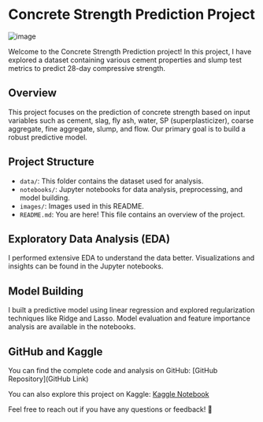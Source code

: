 # Concrete Strength Prediction Project

![image](https://github.com/huseyincenik/machine_learning/assets/127469334/08a80e68-427c-45e7-9163-eaafa5dee769)


Welcome to the Concrete Strength Prediction project! In this project, I have explored a dataset containing various cement properties and slump test metrics to predict 28-day compressive strength.

## Overview

This project focuses on the prediction of concrete strength based on input variables such as cement, slag, fly ash, water, SP (superplasticizer), coarse aggregate, fine aggregate, slump, and flow. Our primary goal is to build a robust predictive model.

## Project Structure

- `data/`: This folder contains the dataset used for analysis.
- `notebooks/`: Jupyter notebooks for data analysis, preprocessing, and model building.
- `images/`: Images used in this README.
- `README.md`: You are here! This file contains an overview of the project.

## Exploratory Data Analysis (EDA)

I performed extensive EDA to understand the data better. Visualizations and insights can be found in the Jupyter notebooks.

## Model Building

I built a predictive model using linear regression and explored regularization techniques like Ridge and Lasso. Model evaluation and feature importance analysis are available in the notebooks.

## GitHub and Kaggle

You can find the complete code and analysis on GitHub: [GitHub Repository](GitHub Link)

You can also explore this project on Kaggle: [Kaggle Notebook](https://www.kaggle.com/code/huseyincenik/concrete-slump-test-regression)

Feel free to reach out if you have any questions or feedback! 📧

